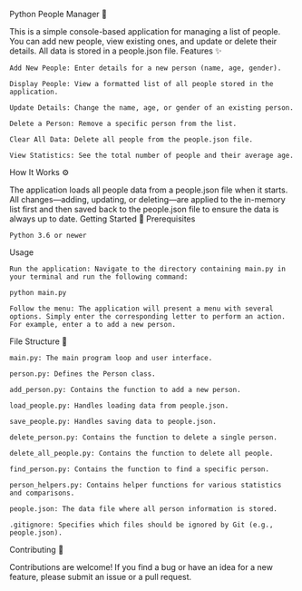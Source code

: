 Python People Manager 📝

This is a simple console-based application for managing a list of people. You can add new people, view existing ones, and update or delete their details. All data is stored in a people.json file.
Features ✨

    Add New People: Enter details for a new person (name, age, gender).

    Display People: View a formatted list of all people stored in the application.

    Update Details: Change the name, age, or gender of an existing person.

    Delete a Person: Remove a specific person from the list.

    Clear All Data: Delete all people from the people.json file.

    View Statistics: See the total number of people and their average age.

How It Works ⚙️

The application loads all people data from a people.json file when it starts. All changes—adding, updating, or deleting—are applied to the in-memory list first and then saved back to the people.json file to ensure the data is always up to date.
Getting Started 🚀
Prerequisites

    Python 3.6 or newer

Usage

    Run the application: Navigate to the directory containing main.py in your terminal and run the following command:

    python main.py

    Follow the menu: The application will present a menu with several options. Simply enter the corresponding letter to perform an action. For example, enter a to add a new person.

File Structure 📁

    main.py: The main program loop and user interface.

    person.py: Defines the Person class.

    add_person.py: Contains the function to add a new person.

    load_people.py: Handles loading data from people.json.

    save_people.py: Handles saving data to people.json.

    delete_person.py: Contains the function to delete a single person.

    delete_all_people.py: Contains the function to delete all people.

    find_person.py: Contains the function to find a specific person.

    person_helpers.py: Contains helper functions for various statistics and comparisons.

    people.json: The data file where all person information is stored.

    .gitignore: Specifies which files should be ignored by Git (e.g., people.json).

Contributing 🤝

Contributions are welcome! If you find a bug or have an idea for a new feature, please submit an issue or a pull request.
